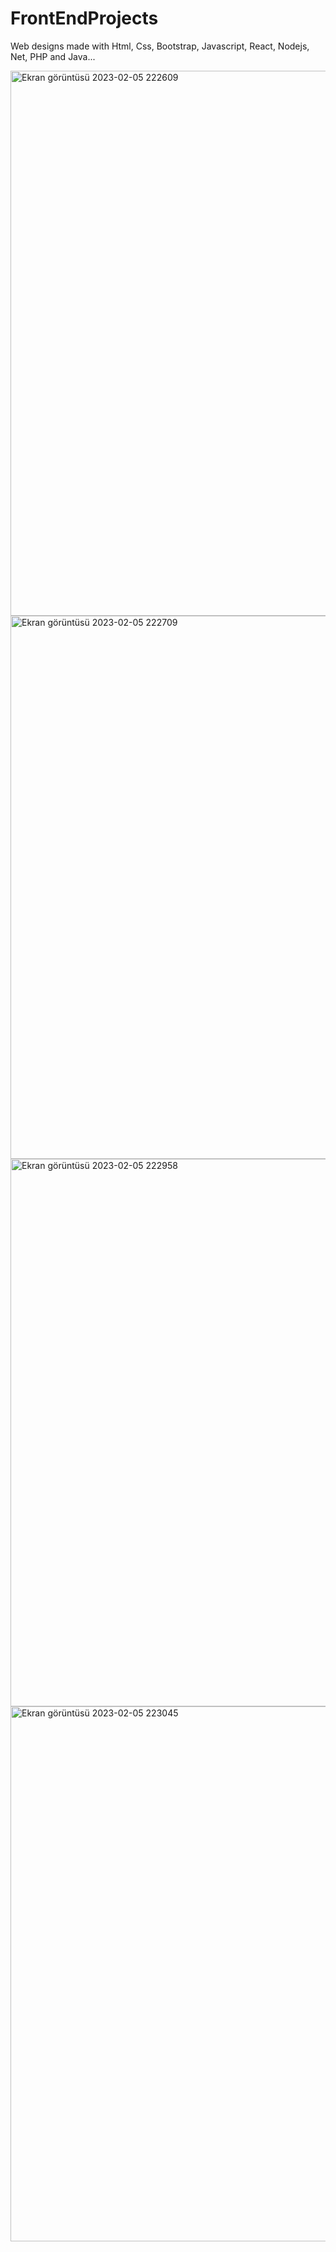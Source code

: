 # FrontEndProjects
 Web designs made with Html, Css, Bootstrap, Javascript, React, Nodejs, Net, PHP and Java...


<img width="872" alt="Ekran görüntüsü 2023-02-05 222609" src="https://user-images.githubusercontent.com/113041850/216841409-93d5f3a7-404b-485a-8155-5d996cd46774.png">
<img width="869" alt="Ekran görüntüsü 2023-02-05 222709" src="https://user-images.githubusercontent.com/113041850/216841432-94905e3b-935a-491e-ad9e-99ca0142c640.png">
<img width="876" alt="Ekran görüntüsü 2023-02-05 222958" src="https://user-images.githubusercontent.com/113041850/216841443-3bc3e9ac-48d7-4205-88e1-717d925f8916.png">
<img width="856" alt="Ekran görüntüsü 2023-02-05 223045" src="https://user-images.githubusercontent.com/113041850/216841448-21f14c87-c751-4db4-99a0-619387165988.png">
